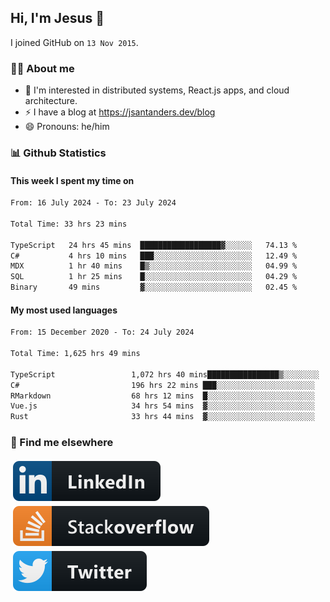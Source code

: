 ## Hi, I'm Jesus 👋

I joined GitHub on `13 Nov 2015`.

<!-- Talking about you -->

### 👨‍💻 About me

- 👦 I'm interested in distributed systems, React.js apps, and cloud architecture.
- ⚡️ I have a blog at <https://jsantanders.dev/blog>
- 😄 Pronouns: he/him

### 📊 Github Statistics

#### This week I spent my time on

<!--START_SECTION:weekly-->

```txt
From: 16 July 2024 - To: 23 July 2024

Total Time: 33 hrs 23 mins

TypeScript   24 hrs 45 mins  ██████████████████▓░░░░░░   74.13 %
C#           4 hrs 10 mins   ███░░░░░░░░░░░░░░░░░░░░░░   12.49 %
MDX          1 hr 40 mins    █▒░░░░░░░░░░░░░░░░░░░░░░░   04.99 %
SQL          1 hr 25 mins    █░░░░░░░░░░░░░░░░░░░░░░░░   04.29 %
Binary       49 mins         ▓░░░░░░░░░░░░░░░░░░░░░░░░   02.45 %
```

<!--END_SECTION:weekly-->

#### My most used languages

<!--START_SECTION:alltime-->

```txt
From: 15 December 2020 - To: 24 July 2024

Total Time: 1,625 hrs 49 mins

TypeScript                 1,072 hrs 40 mins████████████████▒░░░░░░░░   65.98 %
C#                         196 hrs 22 mins ███░░░░░░░░░░░░░░░░░░░░░░   12.08 %
RMarkdown                  68 hrs 12 mins  █░░░░░░░░░░░░░░░░░░░░░░░░   04.19 %
Vue.js                     34 hrs 54 mins  ▓░░░░░░░░░░░░░░░░░░░░░░░░   02.15 %
Rust                       33 hrs 44 mins  ▓░░░░░░░░░░░░░░░░░░░░░░░░   02.08 %
```

<!--END_SECTION:alltime-->

### 📢 Find me elsewhere

<p>
  <a target="_blank" href="https://linkedin.com/in/jsantanders">
    <img src="https://github.com/jsantanders/jsantanders/blob/master/img/linkedin.svg" alt="LinkedIn" style="vertical-align:top; margin:4px">
  </a>
  
  <a target="_blank" href="https://stackoverflow.com/users/7318331/jesus-santander">
    <img src="https://github.com/jsantanders/jsantanders/blob/master/img/stackoverflow.svg" alt="StackOverflow" style="vertical-align:top; margin:4px">
  </a>
  
  <a target="_blank" href="http://twitter.com/jsantanders">
    <img src="https://github.com/jsantanders/jsantanders/blob/master/img/twitter.svg" alt="Twitter" style="vertical-align:top; margin:4px">
  </a>
</p>
